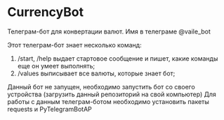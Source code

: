 # CurrencyBot
Телеграм-бот для конвертации валют. Имя в телеграме @vaile_bot

Этот телеграм-бот знает несколько команд:
1. /start, /help выдает стартовое сообщение и пишет, какие команды еще он умеет выполнять;
2. /values выписывает все валюты, которые знает бот;

Данный бот не запущен, необходимо запустить бот со своего устройства (загрузить данный репозиторий на свой компьютер) Для работы с данным телеграм-ботом необходимо установить пакеты requests и PyTelegramBotAP
